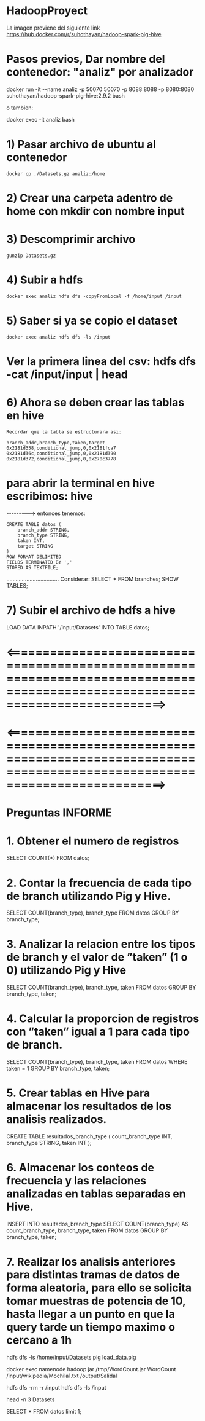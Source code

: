# HadoopProyect

La imagen proviene del siguiente link
https://hub.docker.com/r/suhothayan/hadoop-spark-pig-hive


# Pasos previos, Dar nombre del contenedor: "analiz" por analizador

docker run -it --name analiz -p 50070:50070 -p 8088:8088 -p 8080:8080 suhothayan/hadoop-spark-pig-hive:2.9.2 bash

o tambien:

docker exec -it analiz bash

# 1) Pasar archivo de ubuntu al contenedor
    docker cp ./Datasets.gz analiz:/home
 
# 2) Crear una carpeta adentro de home con mkdir con nombre input

# 3) Descomprimir archivo
    gunzip Datasets.gz

# 4) Subir a hdfs 

    docker exec analiz hdfs dfs -copyFromLocal -f /home/input /input


# 5) Saber si ya se copio el dataset

    docker exec analiz hdfs dfs -ls /input

   # Ver la primera linea del csv: hdfs dfs -cat /input/input | head

# 6) Ahora se deben crear las tablas en hive

    Recordar que la tabla se estructurara asi:

    branch_addr,branch_type,taken,target
    0x2181d358,conditional_jump,0,0x2181fca7
    0x2181d36c,conditional_jump,0,0x2181d390
    0x2181d372,conditional_jump,0,0x270c3778

# para abrir la terminal en hive escribimos: hive

---------> entonces tenemos:

    CREATE TABLE datos (
        branch_addr STRING,
        branch_type STRING,
        taken INT,
        target STRING
    )
    ROW FORMAT DELIMITED
    FIELDS TERMINATED BY ','
    STORED AS TEXTFILE;

..................................
Considerar: 
SELECT * FROM branches;
SHOW TABLES;

# 7) Subir el archivo de hdfs a hive



LOAD DATA INPATH '/input/Datasets' INTO TABLE datos;

# <==============================================================================================================================>
# <==============================================================================================================================>


# Preguntas INFORME

# 1. Obtener el numero de registros

SELECT COUNT(*) FROM datos;

# 2. Contar la frecuencia de cada tipo de branch utilizando Pig y Hive.

SELECT COUNT(branch_type), branch_type FROM datos GROUP BY branch_type;

# 3. Analizar la relacion entre los tipos de branch y el valor de ”taken” (1 o 0) utilizando Pig y Hive

SELECT COUNT(branch_type), branch_type, taken FROM datos GROUP BY branch_type, taken;


# 4. Calcular la proporcion de registros con ”taken” igual a 1 para cada tipo de branch.

SELECT COUNT(branch_type), branch_type, taken FROM datos WHERE taken = 1 GROUP BY branch_type, taken;


# 5. Crear tablas en Hive para almacenar los resultados de los analisis realizados.


CREATE TABLE resultados_branch_type (
    count_branch_type INT,
    branch_type STRING,
    taken INT
);



# 6. Almacenar los conteos de frecuencia y las relaciones analizadas en tablas separadas en Hive.


INSERT INTO resultados_branch_type
SELECT COUNT(branch_type) AS count_branch_type, branch_type, taken
FROM datos
GROUP BY branch_type, taken;


# 7. Realizar los analisis anteriores para distintas tramas de datos de forma aleatoria, para ello se solicita tomar muestras de potencia de 10, hasta llegar a un punto en que la query tarde un tiempo maximo o cercano a 1h




hdfs dfs -ls /home/input/Datasets
pig load_data.pig



docker exec namenode hadoop jar /tmp/WordCount.jar WordCount /input/wikipedia/Mochila1.txt /output/Salidal

hdfs dfs -rm -r /input
hdfs dfs -ls /input

head -n 3 Datasets

SELECT * FROM datos limit 1;
